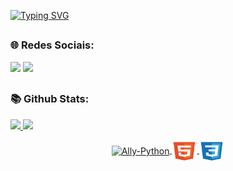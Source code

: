 [![Typing SVG](https://readme-typing-svg.herokuapp.com?font=Bold+Code&weight=300&size=30&duration=4000&pause=1000&color=4682B4&center=true&vCenter=true&random=false&width=1000&lines=Seja+Bem+Vindo(a)+ao+meu+perfil.+👋🏻;Estou+me+formando+em+ADS.+👨🏻‍💻;e+sou+um+aprendiz+eterno+no+universo+da+tecnologia.+👨🏻‍🎓)](https://git.io/typing-svg)
##
  
<h3> 🌐 Redes Sociais: <br></h3> 

<div>  


   <a href="https://www.linkedin.com/in/kauã-lima-betito-61935b267/" target="_blank"><img src="https://img.shields.io/badge/-LinkedIn-%230077B5?style=for-the-badge&logo=linkedin&logoColor=white" target="_blank"></a>
   <a href = "mailto:kaualimabetito7228@gmail.com"><img src="https://img.shields.io/badge/Gmail-D14836?style=for-the-badge&logo=gmail&logoColor=white" target="_blank"></a>
 
##

<h3> 📚 Github Stats: <br></h3>
<div>
  <a href="[https://github.com/kauabetito](https://github.com/kauabetito)"> 
  <img height="170em" src="https://github-readme-stats.vercel.app/api?username=kauabetito&show_icons=true&theme=tokyonight"/>
  <img height="150em" src="https://github-readme-stats.vercel.app/api/top-langs/?username=kauabetito&layout=compact&langs_count=16&theme=tokyonight"/>
</div>

<br>

<div align="center" style="display: inline_block">
  <img align="center" alt="Ally-Python" height="40" width="50" src="https://cdn.jsdelivr.net/gh/devicons/devicon/icons/python/python-original-wordmark.svg" /> 
  <img align="center" alt="Ally-HTML" height="30" width="40" src="https://raw.githubusercontent.com/devicons/devicon/master/icons/html5/html5-original.svg">
  <img align="center" alt="Ally-CSS" height="30" width="40" src="https://raw.githubusercontent.com/devicons/devicon/master/icons/css3/css3-original.svg">
</div>

<!--
**kauabetito/kauabetito** is a ✨ _special_ ✨ repository because its `README.md` (this file) appears on your GitHub profile.

Here are some ideas to get you started:

- 🔭 I’m currently working on ...
- 🌱 I’m currently learning ...
- 👯 I’m looking to collaborate on ...
- 🤔 I’m looking for help with ...
- 💬 Ask me about ...
- 📫 How to reach me: ...
- 😄 Pronouns: ...
- ⚡ Fun fact: ...
-->
